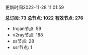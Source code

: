 更新时间2022-11-28 11:01:59

**总订阅: 73**
**总节点: 1022**
**有效节点: 276**
- trojan节点: 59
- v2ray节点: 188
- ss节点: 28
- ssr节点: 1
